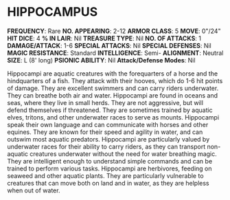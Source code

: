 # HIPPOCAMPUS

**FREQUENCY**: Rare
**NO. APPEARING**: 2-12
**ARMOR CLASS**: 5
**MOVE**: 0"/24"
**HIT DICE**: 4
**% IN LAIR**: Nil
**TREASURE TYPE**: Nil
**NO. OF ATTACKS**: 1
**DAMAGE/ATTACK**: 1-6
**SPECIAL ATTACKS**: Nil
**SPECIAL DEFENSES**: Nil
**MAGIC RESISTANCE**: Standard
**INTELLIGENCE**: Semi-
**ALIGNMENT**: Neutral
**SIZE**: L (8' long)
**PSIONIC ABILITY**: Nil
**Attack/Defense Modes**: Nil

Hippocampi are aquatic creatures with the forequarters of a horse and the hindquarters of a fish. They attack with their hooves, which do 1-6 hit points of damage. They are excellent swimmers and can carry riders underwater. They can breathe both air and water. Hippocampi are found in oceans and seas, where they live in small herds. They are not aggressive, but will defend themselves if threatened. They are sometimes trained by aquatic elves, tritons, and other underwater races to serve as mounts. Hippocampi speak their own language and can communicate with horses and other equines. They are known for their speed and agility in water, and can outswim most aquatic predators. Hippocampi are particularly valued by underwater races for their ability to carry riders, as they can transport non-aquatic creatures underwater without the need for water breathing magic. They are intelligent enough to understand simple commands and can be trained to perform various tasks. Hippocampi are herbivores, feeding on seaweed and other aquatic plants. They are particularly vulnerable to creatures that can move both on land and in water, as they are helpless when out of water.
